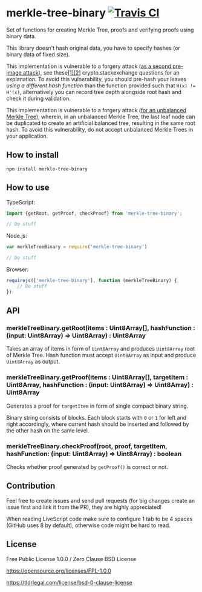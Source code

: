 # merkle-tree-binary [![Travis CI](https://img.shields.io/travis/nazar-pc/merkle-tree-binary/master.svg?label=Travis%20CI)](https://travis-ci.org/nazar-pc/merkle-tree-binary)
Set of functions for creating Merkle Tree, proofs and verifying proofs using binary data.

This library doesn't hash original data, you have to specify hashes (or binary data of fixed size).

This implementation is vulnerable to a forgery attack ([as a second pre-image attack](https://en.wikipedia.org/wiki/Merkle_tree#Second_preimage_attack)), see these[\[1\]](https://crypto.stackexchange.com/questions/2106/what-is-the-purpose-of-using-different-hash-functions-for-the-leaves-and-interna)[\[2\]](https://crypto.stackexchange.com/questions/43430/what-is-the-reason-to-separate-domains-in-the-internal-hash-algorithm-of-a-merkl/44971#44971) crypto.stackexchange questions for an explanation.
To avoid this vulnerability, you should pre-hash your leaves *using a different hash function* than the function provided such that `H(x) != H'(x)`, alternatively you can record tree depth alongside root hash and check it during validation.

This implementation is vulnerable to a forgery attack ([for an unbalanced Merkle Tree](https://bitcointalk.org/?topic=102395)), wherein, in an unbalanced Merkle Tree, the last leaf node can be duplicated to create an artificial balanced tree, resulting in the same root hash.
To avoid this vulnerability, do not accept unbalanced Merkle Trees in your application.

## How to install
```
npm install merkle-tree-binary
```

## How to use
TypeScript:
```javascript
import {getRoot, getProof, checkProof} from 'merkle-tree-binary';

// Do stuff
```
Node.js:
```javascript
var merkleTreeBinary = require('merkle-tree-binary')

// Do stuff
```
Browser:
```javascript
requirejs(['merkle-tree-binary'], function (merkleTreeBinary) {
    // Do stuff
})
```

## API
### merkleTreeBinary.getRoot(items : Uint8Array[], hashFunction : (input: Uint8Array) => Uint8Array) : Uint8Array
Takes an array of items in form of `Uint8Array` and produces `Uint8Array` root of Merkle Tree. Hash function must accept `Uint8Array` as input and produce `Uint8Array` as output.

### merkleTreeBinary.getProof(items : Uint8Array[], targetItem : Uint8Array, hashFunction : (input: Uint8Array) => Uint8Array) : Uint8Array
Generates a proof for `targetItem` in form of single compact binary string.

Binary string consists of blocks. Each block starts with `0` or `1` for left and right accordingly, where current hash should be inserted and followed by the other hash on the same level.

### merkleTreeBinary.checkProof(root, proof, targetItem, hashFunction: (input: Uint8Array) => Uint8Array) : boolean
Checks whether proof generated by `getProof()` is correct or not.

## Contribution
Feel free to create issues and send pull requests (for big changes create an issue first and link it from the PR), they are highly appreciated!

When reading LiveScript code make sure to configure 1 tab to be 4 spaces (GitHub uses 8 by default), otherwise code might be hard to read.

## License
Free Public License 1.0.0 / Zero Clause BSD License

https://opensource.org/licenses/FPL-1.0.0

https://tldrlegal.com/license/bsd-0-clause-license
